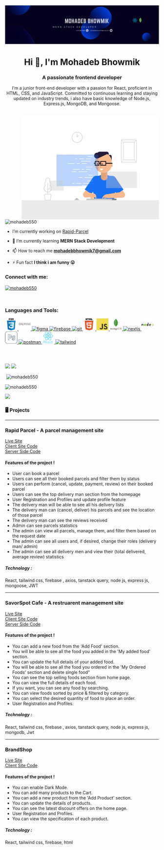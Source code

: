 ![logo](https://raw.githubusercontent.com/mohadeb550/mohadeb550/main/banner.png)
<h1 align="center">Hi 👋, I'm Mohadeb Bhowmik</h1>
<h3 align="center">A passionate frontend developer</h3>
<p align="center">I'm a junior front-end developer with a passion for React, proficient in
HTML, CSS, and JavaScript. Committed to continuous learning and
staying updated on industry trends, i also have basic knowledge of
Node.js, Express.js, MongoDB, and Mongoose.
</p>
<br>
<img align="right" alt="coding" width="450" src="https://raw.githubusercontent.com/mohadeb550/mohadeb550/main/coding.gif" >

<p align="left"> <img src="https://komarev.com/ghpvc/?username=mohadeb550&label=Profile%20views&color=0e75b6&style=flat" alt="mohadeb550" /> </p>

- I’m currently working on [Rapid-Parcel](https://rapid-parcel.web.app/)

- 🌱 I’m currently learning **MERN Stack Development**

- 📫 How to reach me **mohadebbhowmik7@gmail.com**

- ⚡ Fun fact **I think i am funny 😛**

<h3 align="left">Connect with me:</h3>
<p align="left">
<a href="https://linkedin.com/in/mohadeb550" target="blank"><img align="center" src="https://raw.githubusercontent.com/rahuldkjain/github-profile-readme-generator/master/src/images/icons/Social/linked-in-alt.svg" alt="mohadeb550" height="30" width="40" /></a>
</p>
<br>
<h3 align="left">Languages and Tools:</h3>
<p align="left"> <a href="https://www.w3schools.com/css/" target="_blank" rel="noreferrer"> <img src="https://raw.githubusercontent.com/devicons/devicon/master/icons/css3/css3-original-wordmark.svg" alt="css3" width="40" height="40"/> </a> <a href="https://expressjs.com" target="_blank" rel="noreferrer"> <img src="https://raw.githubusercontent.com/devicons/devicon/master/icons/express/express-original-wordmark.svg" alt="express" width="40" height="40"/> </a> <a href="https://www.figma.com/" target="_blank" rel="noreferrer"> <img src="https://www.vectorlogo.zone/logos/figma/figma-icon.svg" alt="figma" width="40" height="40"/> </a> <a href="https://firebase.google.com/" target="_blank" rel="noreferrer"> <img src="https://www.vectorlogo.zone/logos/firebase/firebase-icon.svg" alt="firebase" width="40" height="40"/> </a> <a href="https://git-scm.com/" target="_blank" rel="noreferrer"> <img src="https://www.vectorlogo.zone/logos/git-scm/git-scm-icon.svg" alt="git" width="40" height="40"/> </a> <a href="https://www.w3.org/html/" target="_blank" rel="noreferrer"> <img src="https://raw.githubusercontent.com/devicons/devicon/master/icons/html5/html5-original-wordmark.svg" alt="html5" width="40" height="40"/> </a> <a href="https://developer.mozilla.org/en-US/docs/Web/JavaScript" target="_blank" rel="noreferrer"> <img src="https://raw.githubusercontent.com/devicons/devicon/master/icons/javascript/javascript-original.svg" alt="javascript" width="40" height="40"/> </a> <a href="https://www.mongodb.com/" target="_blank" rel="noreferrer"> <img src="https://raw.githubusercontent.com/devicons/devicon/master/icons/mongodb/mongodb-original-wordmark.svg" alt="mongodb" width="40" height="40"/> </a> <a href="https://nextjs.org/" target="_blank" rel="noreferrer"> <img src="https://cdn.worldvectorlogo.com/logos/nextjs-2.svg" alt="nextjs" width="40" height="40"/> </a> <a href="https://nodejs.org" target="_blank" rel="noreferrer"> <img src="https://raw.githubusercontent.com/devicons/devicon/master/icons/nodejs/nodejs-original-wordmark.svg" alt="nodejs" width="40" height="40"/> </a> <a href="https://www.photoshop.com/en" target="_blank" rel="noreferrer"> <img src="https://raw.githubusercontent.com/devicons/devicon/master/icons/photoshop/photoshop-line.svg" alt="photoshop" width="40" height="40"/> </a> <a href="https://postman.com" target="_blank" rel="noreferrer"> <img src="https://www.vectorlogo.zone/logos/getpostman/getpostman-icon.svg" alt="postman" width="40" height="40"/> </a> <a href="https://reactjs.org/" target="_blank" rel="noreferrer"> <img src="https://raw.githubusercontent.com/devicons/devicon/master/icons/react/react-original-wordmark.svg" alt="react" width="40" height="40"/> </a> <a href="https://tailwindcss.com/" target="_blank" rel="noreferrer"> <img src="https://www.vectorlogo.zone/logos/tailwindcss/tailwindcss-icon.svg" alt="tailwind" width="40" height="40"/> </a> </p> <br><br>

![](http://github-profile-summary-cards.vercel.app/api/cards/repos-per-language?username=mohadeb550&theme=default) ![](http://github-profile-summary-cards.vercel.app/api/cards/most-commit-language?username=vn7n24fzkq&theme=default)



<p>&nbsp;<img align="center" src="https://github-readme-stats.vercel.app/api?username=mohadeb550&show_icons=true&locale=en" alt="mohadeb550" /></p>

<p><img align="center" src="https://github-readme-streak-stats.herokuapp.com/?user=mohadeb550&" alt="mohadeb550" /></p>

![](http://github-profile-summary-cards.vercel.app/api/cards/profile-details?username=mohadeb550&theme=default)

<h3 align="left">🖥 Projects </h3><hr>
<h3 align="left">Rapid Parcel - A parcel management site </h3>  <a href="https://rapid-parcel.web.app/" >Live Site </a>  <br>  <a href="https://github.com/mohadeb550/Rapid-Parcel-Client.git" > Client Site Code </a>  <br>  <a href="https://github.com/mohadeb550/Rapid-Parcel-Server.git" > Server Side Code </a>  <br>
<h4> Features of the project !</h4>

-  User can book a parcel
-  Users can see all their booked parcels and filter them by status
-  Users can perform (cancel, update, payment, review) on their booked parcel
-  Users can see the top delivery man section from the homepage
-  User Registration and Profiles and update profile feature
-  The delivery man will be able to see all his delivery lists
-  The delivery man can (cancel, deliver) his parcels and see the location of those parcel
-  The delivery man can see the reviews received
-  Admin can see parcels statistics 
-  The admin can view all parcels, manage them, and filter them based on the request date
-  The admin can see all users and, if desired, change their roles (delivery man/ admin)
-  The admin can see all delivery men and view their (total delivered, average review) statistics

  <h5> Technology :</h5> <p>React, tailwind css, firebase , axios, tanstack query,
node js, express js, mongoose, JWT</p> <hr>

<h3 align="left">SavorSpot Cafe - A restruarent management site </h3>  <a href="https://savorspot-cafe.web.app/" >Live Site </a>  <br>  <a href="https://github.com/mohadeb550/SavorSpot-Cafe-Client.git" > Client Site Code </a>  <br>  <a href="https://github.com/mohadeb550/SavorSpot-Cafe---Server.git" > Server Side Code </a>  <br>
<h4> Features of the project !</h4>

-  You can add a new food from the 'Add Food' section.
-  You will be able to see all the food you added in the 'My added food' section.
-  You can update the full details of your added food.
-  You will be able to see all the food you ordered in the 'My Ordered Foods' section and delete single food"
-  You can see the top selling foods section from home page.
-  You can view the full details of each food.
-  If you want, you can see any food by searching.
-  You can view foods sorted by price & filtered by category.
-  You can select the desired quantity of food to place an order.
-  User Registration and Profiles.
  
  <h5> Technology :</h5> <p>React, tailwind css, firebase , axios, tanstack query,
node js, express js, mongodb, Jwt</p> <hr>

<h3 align="left"> BrandShop </h3>  <a href="https://brandshop-ece48.web.app" >Live Site </a>  <br>  <a href="https://github.com/mohadeb550/BrandShop--Client.git" > Client Site Code </a>  <br> 
<h4> Features of the project !</h4>

-  You can enable Dark Mode.
-  You can add many products to the Cart.
-  You can add a new product from the 'Add Product' section.
-  You can update the details of products.
-  You can see the latest discount offers on the home page.
-  User Registration and Profiles.
-  You can view the specification of each product.

  <h5> Technology :</h5> <p>React, tailwind css, firebase, html</p>

